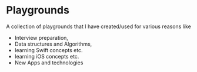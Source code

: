 # Playgrounds
A collection of playgrounds that I have created/used for various reasons like 
 * Interview preparation,
 * Data structures and Algorithms,
 * learning Swift concepts etc.
 * learning iOS concepts etc.
 * New Apps and technologies
